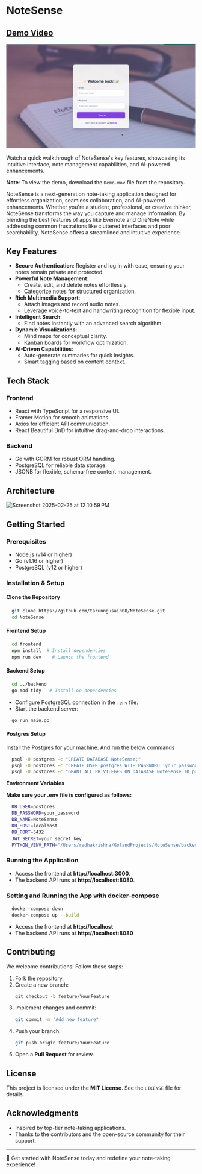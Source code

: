 # NoteSense

## [Demo Video](https://youtu.be/PuIh7Fri-Zk)

[![NoteSense Demo](demo_thumbnail.png)](https://youtu.be/PuIh7Fri-Zk)

Watch a quick walkthrough of NoteSense's key features, showcasing its intuitive interface, note management capabilities, and AI-powered enhancements.

**Note**: To view the demo, download the `Demo.mov` file from the repository.

NoteSense is a next-generation note-taking application designed for effortless organization, seamless collaboration, and AI-powered enhancements. Whether you're a student, professional, or creative thinker, NoteSense transforms the way you capture and manage information. By blending the best features of apps like Evernote and OneNote while addressing common frustrations like cluttered interfaces and poor searchability, NoteSense offers a streamlined and intuitive experience.

## Key Features

- **Secure Authentication**: Register and log in with ease, ensuring your notes remain private and protected.
- **Powerful Note Management**:
  - Create, edit, and delete notes effortlessly.
  - Categorize notes for structured organization.
- **Rich Multimedia Support**:
  - Attach images and record audio notes.
  - Leverage voice-to-text and handwriting recognition for flexible input.
- **Intelligent Search**:
  - Find notes instantly with an advanced search algorithm.
- **Dynamic Visualizations**:
  - Mind maps for conceptual clarity.
  - Kanban boards for workflow optimization.
- **AI-Driven Capabilities**:
  - Auto-generate summaries for quick insights.
  - Smart tagging based on content context.

## Tech Stack

### **Frontend**
- React with TypeScript for a responsive UI.
- Framer Motion for smooth animations.
- Axios for efficient API communication.
- React Beautiful DnD for intuitive drag-and-drop interactions.

### **Backend**
- Go with GORM for robust ORM handling.
- PostgreSQL for reliable data storage.
- JSONB for flexible, schema-free content management.

## Architecture 
<img width="1035" alt="Screenshot 2025-02-25 at 12 10 59 PM" src="https://github.com/user-attachments/assets/c19e409f-faf3-4e8c-8200-2a625543fdf2" />


## Getting Started

### **Prerequisites**
- Node.js (v14 or higher)
- Go (v1.16 or higher)
- PostgreSQL (v12 or higher)

### **Installation & Setup**

#### **Clone the Repository**
```bash
  git clone https://github.com/tarunngusain08/NoteSense.git
  cd NoteSense
```

#### **Frontend Setup**
```bash
  cd frontend
  npm install  # Install dependencies
  npm run dev    # Launch the frontend
```

#### **Backend Setup**
```bash
  cd ../backend
  go mod tidy   # Install Go dependencies
```
- Configure PostgreSQL connection in the `.env` file.
- Start the backend server:
```bash
  go run main.go
```

#### **Postgres Setup**
Install the Postgres for your machine. And run the below commands
```bash
  psql -U postgres -c "CREATE DATABASE NoteSense;"
  psql -U postgres -c "CREATE USER postgres WITH PASSWORD 'your_password';"
  psql -U postgres -c "GRANT ALL PRIVILEGES ON DATABASE NoteSense TO postgres;"
```

**Environment Variables**

**Make sure your .env file is configured as follows:**
```bash
  DB_USER=postgres    
  DB_PASSWORD=your_password
  DB_NAME=NoteSense
  DB_HOST=localhost
  DB_PORT=5432
  JWT_SECRET=your_secret_key
  PYTHON_VENV_PATH="/Users/radhakrishna/GolandProjects/NoteSense/backend/scripts/venv/bin/python"
```

### **Running the Application**
- Access the frontend at **http://localhost:3000**.
- The backend API runs at **http://localhost:8080**.


### **Setting and Running the App with docker-compose**
```bash
  docker-compose down
  docker-compose up --build
```
- Access the frontend at **http://localhost** 
- The backend API runs at **http://localhost:8080**

## Contributing
We welcome contributions! Follow these steps:
1. Fork the repository.
2. Create a new branch:
   ```bash
   git checkout -b feature/YourFeature
   ```
3. Implement changes and commit:
   ```bash
   git commit -m "Add new feature"
   ```
4. Push your branch:
   ```bash
   git push origin feature/YourFeature
   ```
5. Open a **Pull Request** for review.

## License
This project is licensed under the **MIT License**. See the `LICENSE` file for details.

## Acknowledgments
- Inspired by top-tier note-taking applications.
- Thanks to the contributors and the open-source community for their support.

---

🚀 Get started with NoteSense today and redefine your note-taking experience!

